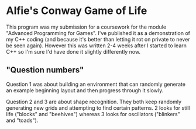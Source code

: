 # Alfie's Conway Game of Life
This program was my submission for a coursework for the module "Advanced Programming for Games".
I've published it as a demonstration of my C++ coding (and because it's better than letting it
rot on private to never be seen again). However this was written 2-4 weeks after I started to learn
C++ so I'm sure I'd have done it slightly differently now.

## "Question numbers"
Question 1 was about building an environment that can randomly generate an example beginning layout
and then progress through it slowly.

Question 2 and 3 are about shape recognition. They both keep randomly generating new grids and
attempting to find certain patterns. 2 looks for still life ("blocks" and "beehives") whereas 3
looks for oscillators ("blinkers" and "toads").

